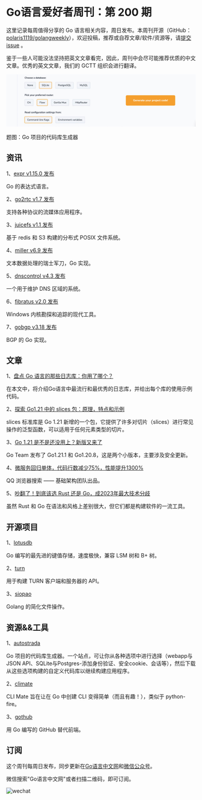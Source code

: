 # Go语言爱好者周刊：第 200 期

这里记录每周值得分享的 Go 语言相关内容，周日发布。本周刊开源（GitHub：[polaris1119/golangweekly](https://github.com/polaris1119/golangweekly)），欢迎投稿，推荐或自荐文章/软件/资源等，请[提交 issue](https://github.com/polaris1119/golangweekly/issues) 。

鉴于一些人可能没法坚持把英文文章看完，因此，周刊中会尽可能推荐优质的中文文章。优秀的英文文章，我们的 GCTT 组织会进行翻译。

![](imgs/issue200/cover.jpeg)

题图：Go 项目的代码库生成器

## 资讯

1、[expr v1.15.0 发布](https://github.com/antonmedv/expr)

Go 的表达式语言。

2、[go2rtc v1.7 发布](https://github.com/AlexxIT/go2rtc)

支持各种协议的流媒体应用程序。

3、[juicefs v1.1 发布](https://github.com/juicedata/juicefs)

基于 redis 和 S3 构建的分布式 POSIX 文件系统。

4、[miller v6.9 发布](https://github.com/johnkerl/miller)

文本数据处理的瑞士军刀，Go 实现。

5、[dnscontrol v4.3 发布](https://github.com/StackExchange/dnscontrol)

一个用于维护 DNS 区域的系统。

6、[fibratus v2.0 发布](https://github.com/rabbitstack/fibratus)

Windows 内核勘探和追踪的现代工具。

7、[gobgp v3.18 发布](https://github.com/osrg/gobgp)

BGP 的 Go 实现。

## 文章

1、[盘点 Go 语言的那些日志库：你用了哪个？](https://mp.weixin.qq.com/s/7nK4whfh0Owwhmq_67_eYg)

在本文中，将介绍Go语言中最流行和最优秀的日志库，并给出每个库的使用示例代码。

2、[探索 Go1.21 中的 slices 包：原理，特点和示例](https://mp.weixin.qq.com/s/2tFBe6LH84dZnOcfkgX32w)

slices 标准库是 Go 1.21 新增的一个包，它提供了许多对切片（slices）进行常见操作的泛型函数，可以适用于任何元素类型的切片。

3、[Go 1.21 是不是还没用上？新版又来了](https://mp.weixin.qq.com/s/bOvXuDl-h1YTa4i1LlHqWQ)

Go Team 发布了 Go1.21.1 和 Go1.20.8，这是两个小版本，主要涉及安全更新。

4、[微服务回归单体，代码行数减少75%，性能提升1300%](https://mp.weixin.qq.com/s/dOroy7XZk4SWFcl2PZtzzw)

QQ 浏览器搜索 —— 基础架构团队出品。

5、[吵翻了！到底该选 Rust 还是 Go，成2023年最大技术分歧](https://mp.weixin.qq.com/s/a2LSIrPSTjo5zlWWiEpjUA)

虽然 Rust 和 Go 在语法和风格上差别很大，但它们都是构建软件的一流工具。

## 开源项目

1、[lotusdb](https://github.com/lotusdblabs/lotusdb)

Go 编写的最先进的键值存储，速度极快，兼容 LSM 树和 B+ 树。

2、[turn](https://github.com/pion/turn)

用于构建 TURN 客户端和服务器的 API。

3、[siopao](https://github.com/ShindouMihou/siopao)

Golang 的简化文件操作。

## 资源&&工具

1、[autostrada](https://autostrada.dev/)

Go 项目的代码库生成器。一个站点，可让你从各种选项中进行选择（webapp与JSON API、SQLite与Postgres-添加身份验证、安全cookie、会话等），然后下载从这些选项构建的自定义代码库以继续构建应用程序。

2、[climate](https://github.com/avamsi/climate)

CLI Mate 旨在让在 Go 中创建 CLI 变得简单（而且有趣！），类似于 python-fire。

3、[gothub](https://codeberg.org/gothub/gothub)

用 Go 编写的 GitHub 替代前端。

## 订阅

这个周刊每周日发布，同步更新在[Go语言中文网](https://studygolang.com/go/weekly)和[微信公众号](https://weixin.sogou.com/weixin?query=Go%E8%AF%AD%E8%A8%80%E4%B8%AD%E6%96%87%E7%BD%91)。

微信搜索"Go语言中文网"或者扫描二维码，即可订阅。

![wechat](imgs/wechat.png)
